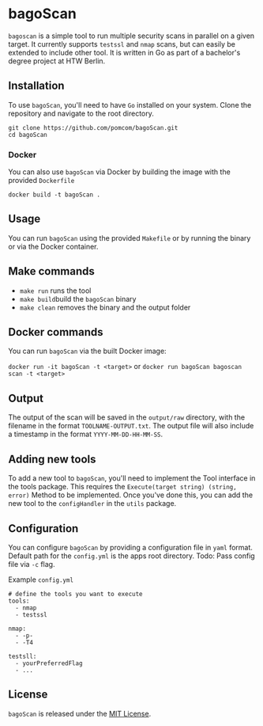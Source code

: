 # bagoScan

`bagoscan` is a simple tool to run multiple security scans in parallel on a given target.
It currently supports `testssl` and `nmap` scans, but can easily be extended 
to include other tool.
It is written in Go as part of a bachelor's degree project at HTW Berlin.

## Installation

To use `bagoScan`, you'll need to have `Go` installed on your system.
Clone the repository and navigate to the root directory.

```
git clone https://github.com/pomcom/bagoScan.git
cd bagoScan
```
### Docker

You can also use `bagoScan` via Docker by building the image 
with the provided `Dockerfile`

`docker build -t bagoScan .`

## Usage

You can run `bagoScan` using the provided `Makefile` or by running
the binary or via the Docker container.


## Make commands
* `make run` runs the tool
* `make build`build the `bagoScan` binary
* `make clean` removes the binary and the output folder

## Docker commands

You can run `bagoScan` via the built Docker image:

`docker run -it bagoScan -t <target>`
or
`docker run bagoScan bagoscan scan -t <target>`


## Output

The output of the scan will be saved in the `output/raw` directory,
with the filename in the format `TOOLNAME-OUTPUT.txt`.
The output file will also include a timestamp in the format `YYYY-MM-DD-HH-MM-SS`.


## Adding new tools

To add a new tool to `bagoScan`, you'll need to implement the Tool interface in the tools package.
This requires the `Execute(target string) (string, error)` Method to be implemented. 
Once you've done this, you can add the new tool to the `configHandler` in the `utils` package.


## Configuration

You can configure `bagoScan` by providing a configuration file in `yaml` format.
Default path for the `config.yml` is the apps root directory.
Todo: Pass config file via `-c` flag.

Example `config.yml`
```
# define the tools you want to execute
tools:
  - nmap
  - testssl

nmap:
  - -p-
  - -T4

testsll:
  - yourPreferredFlag
  - ...

```



## License

`bagoScan` is released under the [MIT License](https://github.com/pomcom/bagoScan/blob/main/LICENSE).
